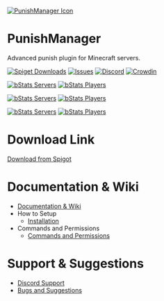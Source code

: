 [![PunishManager Icon](https://imgur.com/MTj0AIR.png)](https://www.spigotmc.org/resources/96062/)

# PunishManager
Advanced punish plugin for Minecraft servers.

[![Spiget Downloads](https://img.shields.io/spiget/downloads/96062)](https://www.spigotmc.org/resources/96062/)
[![Issues](https://img.shields.io/github/issues/mehmet-27/PunishManager.svg)](https://github.com/mehmet-27/PunishManager/issues)
[![Discord](https://img.shields.io/discord/960495095055011841?label=discord&logo=discord)](https://discord.gg/MYjmmEqKvE)
[![Crowdin](https://badges.crowdin.net/punishmanager/localized.svg)](https://crowdin.com/project/punishmanager)

[![bStats Servers](https://img.shields.io/bstats/servers/14913?label=Spigot%20Servers)](https://bstats.org/plugin/bukkit/PunishManager/14913)
[![bStats Players](https://img.shields.io/bstats/players/14913?label=Spigot%20Players)](https://bstats.org/plugin/bukkit/PunishManager/14913)

[![bStats Servers](https://img.shields.io/bstats/servers/14772?label=Bungee%20Servers)](https://bstats.org/plugin/bungeecord/PunishManager/14772)
[![bStats Players](https://img.shields.io/bstats/players/14772?label=Bungee%20Players)](https://bstats.org/plugin/bungeecord/PunishManager/14772)

[![bStats Servers](https://img.shields.io/bstats/servers/15231?label=Velocity%20Servers)](https://bstats.org/plugin/velocity/PunishManager%20Velocity/15231)
[![bStats Players](https://img.shields.io/bstats/servers/15231?label=Velocity%20Players)](https://bstats.org/plugin/velocity/PunishManager%20Velocity/15231)
# Download Link

[Download from Spigot](https://www.spigotmc.org/resources/96062/)

# Documentation & Wiki

* [Documentation & Wiki](https://mehmet27.gitbook.io/punishmanager)
* How to Setup
  * [Installation](https://mehmet27.gitbook.io/punishmanager/how-to-setup/installation)
* Commands and Permissions
  * [Commands and Permissions](https://mehmet27.gitbook.io/punishmanager/general/commands)


# Support & Suggestions

* [Discord Support](https://discord.gg/MYjmmEqKvE)
* [Bugs and Suggestions](https://github.com/mehmet-27/PunishManager/issues)
